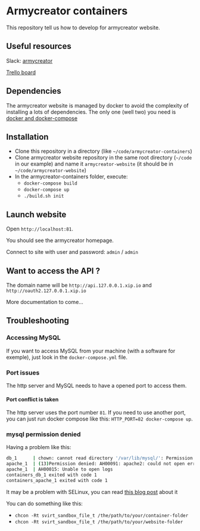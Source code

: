 Armycreator containers
============

This repository tell us how to develop for armycreator website.

## Useful resources
Slack: [armycreator](https://armycreator.slack.com/)

[Trello board](https://trello.com/b/ybwzcEjR/armycreator)


## Dependencies
The armycreator website is managed by docker to avoid the complexity of installing a lots of dependencies.
The only one (well two) you need is [docker and docker-compose](https://docs.docker.com/compose/install/)

## Installation

* Clone this repository in a directory (like `~/code/armycreator-containers`)
* Clone armycreator website repository in the same root directory (`~/code` in our example) and name it `armycreator-website` (it should be in `~/code/armycreator-website`)
* In the armycreator-containers folder, execute:
  * `docker-compose build`
  * `docker-compose up`
  * `./build.sh init`

## Launch website
Open `http://localhost:81`.

You should see the armycreator homepage.

Connect to site with user and password: `admin` / `admin`

## Want to access the API ?
The domain name will be `http://api.127.0.0.1.xip.io` and `http://oauth2.127.0.0.1.xip.io`

More documentation to come...


## Troubleshooting
### Accessing MySQL
If you want to access MySQL from your machine (with a software for exemple), just look in the `docker-compose.yml` file.

### Port issues
The http server and MySQL needs to have a opened port to access them.

#### Port conflict is taken
The http server uses the port number `81`.
If you need to use another port, you can just run docker compose like this: `HTTP_PORT=82 docker-compose up`.


### mysql permission denied
Having a problem like this:
```sh
db_1      | chown: cannot read directory '/var/lib/mysql/': Permission denied
apache_1  | (13)Permission denied: AH00091: apache2: could not open error log file /var/log/apache2/error.log.
apache_1  | AH00015: Unable to open logs
containers_db_1 exited with code 1
containers_apache_1 exited with code 1
```

It may be a problem with SELinux, you can read [this blog post](http://www.projectatomic.io/blog/2015/06/using-volumes-with-docker-can-cause-problems-with-selinux/) about it

You can do something like this:
  * `chcon -Rt svirt_sandbox_file_t /the/path/to/your/container-folder`
  * `chcon -Rt svirt_sandbox_file_t /the/path/to/your/website-folder`
